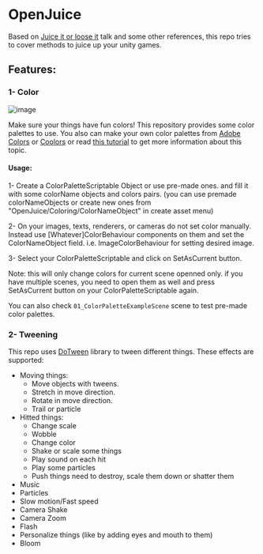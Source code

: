 # OpenJuice

Based on [Juice it or loose it](https://www.youtube.com/watch?v=Fy0aCDmgnxg) talk and some other references, this repo tries to cover methods to juice up your unity games.

## Features:

### 1- Color

![image](/uploads/982cd0b01ead0d7971f793a9521f0fa7/image.png)

Make sure your things have fun colors!
This repository provides some color palettes to use.
You also can make your own color palettes from [Adobe Colors](https://color.adobe.com/create/color-wheel) or [Coolors](https://coolors.co/palettes/popular) or read [this tutorial](https://gamedevelopment.tutsplus.com/articles/picking-a-color-palette-for-your-games-artwork--gamedev-1174) to get more information about this topic.

#### Usage:

1- Create a ColorPaletteScriptable Object or use pre-made ones. and fill it with some colorName objects and colors pairs. (you can use premade colorNameObjects or create new ones from "OpenJuice/Coloring/ColorNameObject" in create asset menu)

2- On your images, texts, renderers, or cameras do not set color manually. Instead use [Whatever]ColorBehaviour components on them and set the ColorNameObject field. i.e. ImageColorBehaviour for setting desired image.

3- Select your ColorPaletteScriptable and click on SetAsCurrent button.

Note: this will only change colors for current scene openned only. if you have multiple scenes, you need to open them as well and press SetAsCurrent button on your ColorPaletteScriptable again.

You can also check `01_ColorPaletteExampleScene` scene to test pre-made color palettes.

### 2- Tweening

This repo uses [DoTween](http://dotween.demigiant.com/inde) library to tween different things.
These effects are supported:

- Moving things:
  - Move objects with tweens.
  - Stretch in move direction.
  - Rotate in move direction.
  - Trail or particle
- Hitted things:
  - Change scale
  - Wobble
  - Change color
  - Shake or scale some things
  - Play sound on each hit
  - Play some particles
  - Push things need to destroy, scale them down or shatter them
- Music
- Particles
- Slow motion/Fast speed
- Camera Shake
- Camera Zoom
- Flash
- Personalize things (like by adding eyes and mouth to them)
- Bloom
